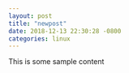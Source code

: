 ```yaml
---
layout: post
title: "newpost"
date: 2018-12-13 22:30:28 -0800
categories: linux
---
```


This is some sample content

